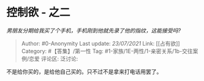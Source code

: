 # 控制欲 - 之二
*男朋友分期给我买了个手机，手机刚到他就先录了他的指纹，这能接受吗?*

> Author: #0-Anonymity
> Last update: *23/07/2021*
> Link: [[占有欲]]
> Category: #【答集】/第一性
> Tag: #1-家族/1E-两性/1-亲密关系/1b-交往案例/恋爱
> 评论区:
> 泛讨论:

不是给你买的，是给他自己买的。只不过不是拿来打电话用罢了。

